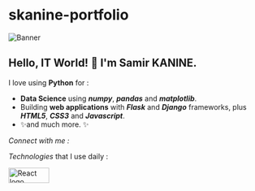 # skanine-portfolio

![Banner](https://user-images.githubusercontent.com/96432017/167621938-3c9a278c-e284-44e5-8bf3-ef4a1dd5c72a.png)
<!-- <p align=”center”>
  <img width=”200" height=”200" src=”https://user-images.githubusercontent.com/96432017/167621938-3c9a278c-e284-44e5-8bf3-ef4a1dd5c72a.png"   alt=”my banner”>
</p> -->

## Hello, IT World! 👋 I'm Samir KANINE.

I love using **Python** for :
     
 * **Data Science** using _**numpy**_, _**pandas**_ and _**matplotlib**_.
 * Building **web applications** with _**Flask**_ and _**Django**_ frameworks, plus _**HTML5**_, _**CSS3**_ and _**Javascript**_.
 * ✨and much more. ✨

*Connect with me :*
<p>
  
</p>

*Technologies* that I use daily :
<p>
<!--   ![Badge](https://img.shields.io/badge/react-%2320232a.svg?style=for-the-badge&logo=react&logoColor=%2361DAFB) -->
  <img src="https://img.shields.io/badge/react-%2320232a.svg?style=for-the-badge&logo=react&logoColor=%2361DAFB"
          title="React"
          alt="React logo"
          width="80" height="30">
</p>
